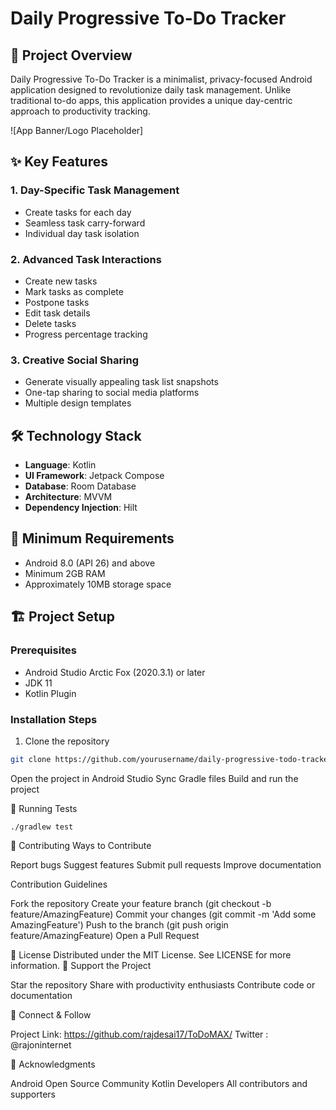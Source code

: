 # Daily Progressive To-Do Tracker

## 🚀 Project Overview

Daily Progressive To-Do Tracker is a minimalist, privacy-focused Android application designed to revolutionize daily task management. Unlike traditional to-do apps, this application provides a unique day-centric approach to productivity tracking.

![App Banner/Logo Placeholder]

## ✨ Key Features

### 1. Day-Specific Task Management
- Create tasks for each day
- Seamless task carry-forward
- Individual day task isolation

### 2. Advanced Task Interactions
- Create new tasks
- Mark tasks as complete
- Postpone tasks
- Edit task details
- Delete tasks
- Progress percentage tracking

### 3. Creative Social Sharing
- Generate visually appealing task list snapshots
- One-tap sharing to social media platforms
- Multiple design templates

## 🛠 Technology Stack

- **Language**: Kotlin
- **UI Framework**: Jetpack Compose
- **Database**: Room Database
- **Architecture**: MVVM
- **Dependency Injection**: Hilt

## 📱 Minimum Requirements

- Android 8.0 (API 26) and above
- Minimum 2GB RAM
- Approximately 10MB storage space

## 🏗 Project Setup

### Prerequisites
- Android Studio Arctic Fox (2020.3.1) or later
- JDK 11
- Kotlin Plugin

### Installation Steps

1. Clone the repository
```bash
git clone https://github.com/yourusername/daily-progressive-todo-tracker.git
```
Open the project in Android Studio
Sync Gradle files
Build and run the project

🧪 Running Tests
```
./gradlew test
```
🤝 Contributing
Ways to Contribute

Report bugs
Suggest features
Submit pull requests
Improve documentation

Contribution Guidelines

Fork the repository
Create your feature branch (git checkout -b feature/AmazingFeature)
Commit your changes (git commit -m 'Add some AmazingFeature')
Push to the branch (git push origin feature/AmazingFeature)
Open a Pull Request

📄 License
Distributed under the MIT License. See LICENSE for more information.
🌟 Support the Project

Star the repository
Share with productivity enthusiasts
Contribute code or documentation

🔗 Connect & Follow

Project Link: https://github.com/rajdesai17/ToDoMAX/
Twitter : @rajoninternet

🙏 Acknowledgments

Android Open Source Community
Kotlin Developers
All contributors and supporters
